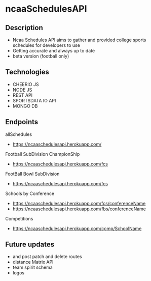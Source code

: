 # ncaaSchedulesAPI

## Description
 - Ncaa Schedules API aims to gather and provided college sports schedules for developers to use
 - Getting accurate and always up to date 
 - beta version (football only)
 
## Technologies
 - CHEERIO JS
 - NODE JS
 - REST API
 - SPORTSDATA IO API
 - MONGO DB

## Endpoints
  allSchedules
 - https://ncaaschedulesapi.herokuapp.com/   
 
  Football SubDivision ChampionShip 
  - https://ncaaschedulesapi.herokuapp.com/fcs   
 
  FootBall Bowl SubDivision 
  - https://ncaaschedulesapi.herokuapp.com/fcs
 
 Schools by Conference
 - https://ncaaschedulesapi.herokuapp.com/fcs/conferenceName
 - https://ncaaschedulesapi.herokuapp.com/fbs/conferenceName
 
 Competitions
 - https://ncaaschedulesapi.herokuapp.com/comp/SchoolName
 

## Future updates
- and post patch and delete routes
- distance Matrix API
- team spirit schema
- logos

